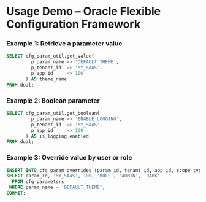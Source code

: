 # Usage Demo – Oracle Flexible Configuration Framework

### Example 1: Retrieve a parameter value
```sql
SELECT cfg_param_util.get_value(
         p_param_name => 'DEFAULT_THEME',
         p_tenant_id  => 'MY_SAAS',
         p_app_id     => 100
       ) AS theme_name
FROM dual;
```

### Example 2: Boolean parameter
```sql
SELECT cfg_param_util.get_boolean(
         p_param_name => 'ENABLE_LOGGING',
         p_tenant_id  => 'MY_SAAS',
         p_app_id     => 100
       ) AS is_logging_enabled
FROM dual;
```

### Example 3: Override value by user or role
```sql
INSERT INTO cfg_param_overrides (param_id, tenant_id, app_id, scope_type, scope_value, override_value)
SELECT param_id, 'MY_SAAS', 100, 'ROLE', 'ADMIN', 'DARK'
  FROM cfg_parameters
 WHERE param_name = 'DEFAULT_THEME';
COMMIT;
```
